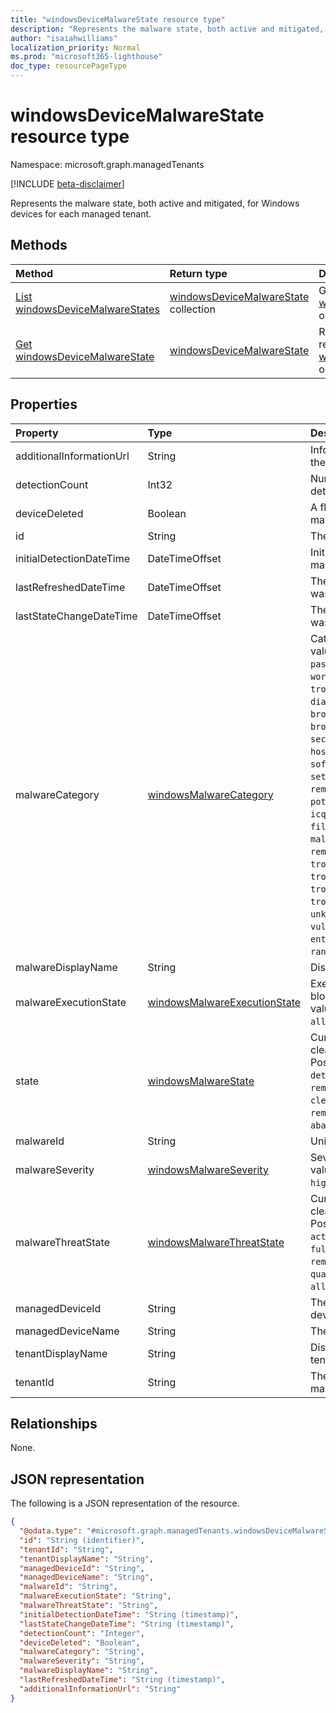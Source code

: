 ```yaml
---
title: "windowsDeviceMalwareState resource type"
description: "Represents the malware state, both active and mitigated, for Windows devices for each managed tenant."
author: "isaiahwilliams"
localization_priority: Normal
ms.prod: "microsoft365-lighthouse"
doc_type: resourcePageType
---
```


# windowsDeviceMalwareState resource type

Namespace: microsoft.graph.managedTenants

[!INCLUDE [beta-disclaimer](../../includes/beta-disclaimer.md)]

Represents the malware state, both active and mitigated, for Windows devices for each managed tenant.

## Methods
|Method|Return type|Description|
|:---|:---|:---|
|[List windowsDeviceMalwareStates](../api/managedTenants-windowsdevicemalwarestate-list.md)|[windowsDeviceMalwareState](../resources/managedTenants-windowsdevicemalwarestate.md) collection|Get a list of the [windowsDeviceMalwareState](../resources/managedTenants-windowsdevicemalwarestate.md) objects and their properties.|
|[Get windowsDeviceMalwareState](../api/managedTenants-windowsdevicemalwarestate-get.md)|[windowsDeviceMalwareState](../resources/managedTenants-windowsdevicemalwarestate.md)|Read the properties and relationships of a [windowsDeviceMalwareState](../resources/managedTenants-windowsdevicemalwarestate.md) object.|

## Properties
|Property|Type|Description|
|:---|:---|:---|
|additionalInformationUrl|String|Information URL to learn more about the malware.|
|detectionCount|Int32|Number of times the malware is detected.|
|deviceDeleted|Boolean|A flag indicating whether the managed device has been deleted.|
|id|String|The unique identifier for this entity.|
|initialDetectionDateTime|DateTimeOffset|Initial detection datetime of the malware.|
|lastRefreshedDateTime|DateTimeOffset|The last time the data for this entity was updated.|
|lastStateChangeDateTime|DateTimeOffset|The last time this particular threat was changed.|
|malwareCategory|[windowsMalwareCategory](../resources/intune-devices-windowsmalwarecategory.md)|Category of the malware. Possible values are: `invalid`, `adware`, `spyware`, `passwordStealer`, `trojanDownloader`, `worm`, `backdoor`, `remoteAccessTrojan`, `trojan`, `emailFlooder`, `keylogger`, `dialer`, `monitoringSoftware`, `browserModifier`, `cookie`, `browserPlugin`, `aolExploit`, `nuker`, `securityDisabler`, `jokeProgram`, `hostileActiveXControl`, `softwareBundler`, `stealthNotifier`, `settingsModifier`, `toolBar`, `remoteControlSoftware`, `trojanFtp`, `potentialUnwantedSoftware`, `icqExploit`, `trojanTelnet`, `exploit`, `filesharingProgram`, `malwareCreationTool`, `remote_Control_Software`, `tool`, `trojanDenialOfService`, `trojanDropper`, `trojanMassMailer`, `trojanMonitoringSoftware`, `trojanProxyServer`, `virus`, `known`, `unknown`, `spp`, `behavior`, `vulnerability`, `policy`, `enterpriseUnwantedSoftware`, `ransom`, `hipsRule`.|
|malwareDisplayName|String|Display name of the malware threat.|
|malwareExecutionState|[windowsMalwareExecutionState](../resources/intune-devices-windowsmalwareexecutionstate.md)|Execution status of the malware like blocked/executing etc. Possible values are: `unknown`, `blocked`, `allowed`, `running`, `notRunning`.|
|state|[windowsMalwareState](../resources/intune-devices-windowsmalwarestate.md)|Current status of the malware like cleaned/quarantined/allowed etc. Possible values are: `unknown`, `detected`, `cleaned`, `quarantined`, `removed`, `allowed`, `blocked`, `cleanFailed`, `quarantineFailed`, `removeFailed`, `allowFailed`, `abandoned`, `blockFailed`.|
|malwareId|String|Unique identifier of the malware.|
|malwareSeverity|[windowsMalwareSeverity](../resources/intune-devices-windowsmalwareseverity.md)|Severity of the malware. Possible values are: `unknown`, `low`, `moderate`, `high`, `severe`.|
|malwareThreatState|[windowsMalwareThreatState](../resources/intune-devices-windowsmalwarethreatstate.md)|Current status of the malware like cleaned/quarantined/allowed etc. Possible values are: `active`, `actionFailed`, `manualStepsRequired`, `fullScanRequired`, `rebootRequired`, `remediatedWithNonCriticalFailures`, `quarantined`, `removed`, `cleaned`, `allowed`, `noStatusCleared`.|
|managedDeviceId|String|The identifier of the managed device.|
|managedDeviceName|String|The name of the managed device.|
|tenantDisplayName|String|Display name for the managed tenant.|
|tenantId|String|The unique identifier for the managed tenant.|

## Relationships
None.

## JSON representation
The following is a JSON representation of the resource.
<!-- {
  "blockType": "resource",
  "keyProperty": "id",
  "@odata.type": "microsoft.graph.managedTenants.windowsDeviceMalwareState",
  "openType": true
}
-->
``` json
{
  "@odata.type": "#microsoft.graph.managedTenants.windowsDeviceMalwareState",
  "id": "String (identifier)",
  "tenantId": "String",
  "tenantDisplayName": "String",
  "managedDeviceId": "String",
  "managedDeviceName": "String",
  "malwareId": "String",
  "malwareExecutionState": "String",
  "malwareThreatState": "String",
  "initialDetectionDateTime": "String (timestamp)",
  "lastStateChangeDateTime": "String (timestamp)",
  "detectionCount": "Integer",
  "deviceDeleted": "Boolean",
  "malwareCategory": "String",
  "malwareSeverity": "String",
  "malwareDisplayName": "String",
  "lastRefreshedDateTime": "String (timestamp)",
  "additionalInformationUrl": "String"
}
```
